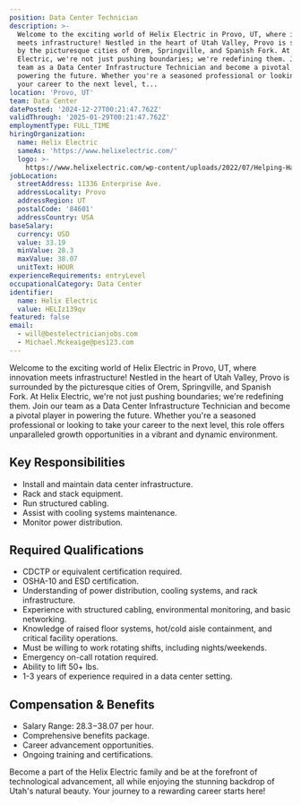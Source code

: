 ```yaml
---
position: Data Center Technician
description: >-
  Welcome to the exciting world of Helix Electric in Provo, UT, where innovation
  meets infrastructure! Nestled in the heart of Utah Valley, Provo is surrounded
  by the picturesque cities of Orem, Springville, and Spanish Fork. At Helix
  Electric, we're not just pushing boundaries; we're redefining them. Join our
  team as a Data Center Infrastructure Technician and become a pivotal player in
  powering the future. Whether you're a seasoned professional or looking to take
  your career to the next level, t...
location: 'Provo, UT'
team: Data Center
datePosted: '2024-12-27T00:21:47.762Z'
validThrough: '2025-01-29T00:21:47.762Z'
employmentType: FULL_TIME
hiringOrganization:
  name: Helix Electric
  sameAs: 'https://www.helixelectric.com/'
  logo: >-
    https://www.helixelectric.com/wp-content/uploads/2022/07/Helping-Hands-Logo_Blue-e1656694113799.jpg
jobLocation:
  streetAddress: 11336 Enterprise Ave.
  addressLocality: Provo
  addressRegion: UT
  postalCode: '84601'
  addressCountry: USA
baseSalary:
  currency: USD
  value: 33.19
  minValue: 28.3
  maxValue: 38.07
  unitText: HOUR
experienceRequirements: entryLevel
occupationalCategory: Data Center
identifier:
  name: Helix Electric
  value: HELIz139qv
featured: false
email:
  - will@bestelectricianjobs.com
  - Michael.Mckeaige@pes123.com
---
```




Welcome to the exciting world of Helix Electric in Provo, UT, where innovation meets infrastructure! Nestled in the heart of Utah Valley, Provo is surrounded by the picturesque cities of Orem, Springville, and Spanish Fork. At Helix Electric, we're not just pushing boundaries; we're redefining them. Join our team as a Data Center Infrastructure Technician and become a pivotal player in powering the future. Whether you're a seasoned professional or looking to take your career to the next level, this role offers unparalleled growth opportunities in a vibrant and dynamic environment.

## Key Responsibilities

- Install and maintain data center infrastructure.
- Rack and stack equipment.
- Run structured cabling.
- Assist with cooling systems maintenance.
- Monitor power distribution.

## Required Qualifications

- CDCTP or equivalent certification required.
- OSHA-10 and ESD certification.
- Understanding of power distribution, cooling systems, and rack infrastructure.
- Experience with structured cabling, environmental monitoring, and basic networking.
- Knowledge of raised floor systems, hot/cold aisle containment, and critical facility operations.
- Must be willing to work rotating shifts, including nights/weekends.
- Emergency on-call rotation required.
- Ability to lift 50+ lbs.
- 1-3 years of experience required in a data center setting.

## Compensation & Benefits

- Salary Range: $28.3-$38.07 per hour.
- Comprehensive benefits package.
- Career advancement opportunities.
- Ongoing training and certifications. 

Become a part of the Helix Electric family and be at the forefront of technological advancement, all while enjoying the stunning backdrop of Utah's natural beauty. Your journey to a rewarding career starts here!